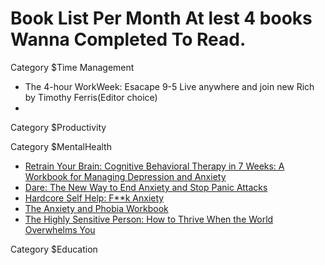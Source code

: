 # Book List Per Month At lest 4 books Wanna Completed To Read.

Category $Time Management
* The 4-hour WorkWeek: Esacape 9-5 Live anywhere and join new Rich by Timothy Ferris(Editor choice)
* 

Category $Productivity

Category $MentalHealth
* [Retrain Your Brain: Cognitive Behavioral Therapy in 7 Weeks: A Workbook for Managing Depression and Anxiety](https://amzn.to/3mFT0df)
* [Dare: The New Way to End Anxiety and Stop Panic Attacks](https://amzn.to/3pZiB2L)
* [Hardcore Self Help: F**k Anxiety](https://amzn.to/3CIseX9)
* [The Anxiety and Phobia Workbook](https://amzn.to/3CKX3KT)
* [The Highly Sensitive Person: How to Thrive When the World Overwhelms You](https://amzn.to/31fmjLl)


Category $Education
